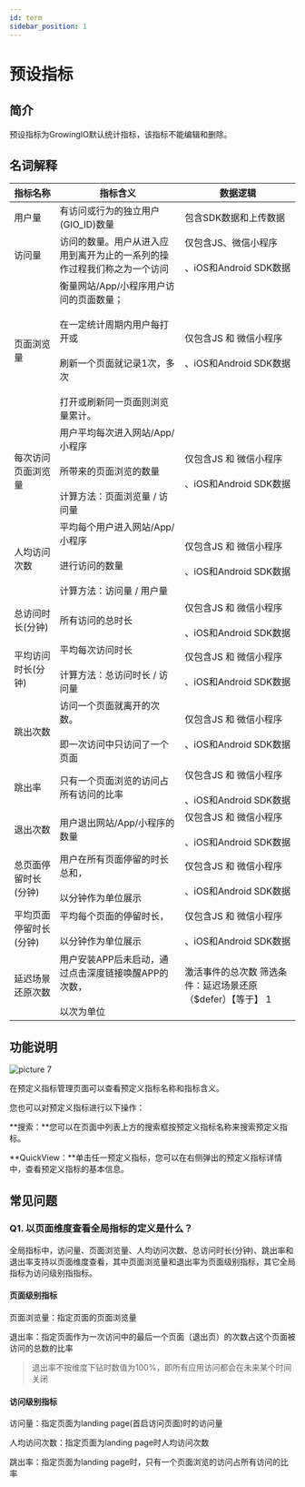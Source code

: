 ```yaml
---
id: term
sidebar_position: 1
---
```


# 预设指标

## 简介[](#jian-jie)

预设指标为GrowingIO默认统计指标，该指标不能编辑和删除。


## 名词解释[](#ming-ci-jie-shi)

| 指标名称 | 指标含义 | 数据逻辑 |
| --- | --- | --- |
| 用户量 | 有访问或行为的独立用户(GIO_ID)数量 | 包含SDK数据和上传数据 |
| 访问量 | 访问的数量。用户从进入应用到离开为止的一系列的操作过程我们称之为一个访问 | 仅包含JS、微信小程序<br></br>、iOS和Android SDK数据 |
| 页面浏览量 | 衡量网站/App/小程序用户访问的页面数量；<br></br>在一定统计周期内用户每打开或<br></br>刷新一个页面就记录1次，多次<br></br>打开或刷新同一页面则浏览量累计。 | 仅包含JS 和 微信小程序<br></br>、iOS和Android SDK数据 |
| 每次访问页面浏览量 | 用户平均每次进入网站/App/小程序<br></br>所带来的页面浏览的数量<br></br>计算方法：页面浏览量 / 访问量 | 仅包含JS 和 微信小程序<br></br>、iOS和Android SDK数据 |
| 人均访问次数 | 平均每个用户进入网站/App/小程序<br></br>进行访问的数量<br></br>计算方法：访问量 / 用户量 | 仅包含JS 和 微信小程序<br></br>、iOS和Android SDK数据 |
| 总访问时长(分钟) | 所有访问的总时长 | 仅包含JS 和 微信小程序<br></br>、iOS和Android SDK数据 |
| 平均访问时长(分钟) | 平均每次访问时⻓<br></br>计算方法：总访问时长 / 访问量 | 仅包含JS 和 微信小程序<br></br>、iOS和Android SDK数据 |
| 跳出次数 | 访问⼀个⻚⾯就离开的次数。<br></br>即⼀次访问中只访问了⼀个⻚⾯ | 仅包含JS 和 微信小程序<br></br>、iOS和Android SDK数据 |
| 跳出率 | 只有一个页面浏览的访问占所有访问的比率 | 仅包含JS 和 微信小程序<br></br>、iOS和Android SDK数据 |
| 退出次数 | 用户退出网站/App/小程序的数量 | 仅包含JS 和 微信小程序<br></br>、iOS和Android SDK数据 |
| 总页面停留时长(分钟) | 用户在所有页面停留的时长总和，<br></br>以分钟作为单位展示 | 仅包含JS 和 微信小程序<br></br>、iOS和Android SDK数据 |
| 平均页面停留时长 (分钟) | 平均每个页面的停留时⻓，<br></br>以分钟作为单位展示 | 仅包含JS 和 微信小程序<br></br>、iOS和Android SDK数据 |
| 延迟场景还原次数 | 用户安装APP后未启动，通过点击深度链接唤醒APP的次数，<br></br>以次为单位 | 激活事件的总次数 筛选条件：延迟场景还原 （$defer）【等于】 1  |


## 功能说明[](#gong-neng-shuo-ming)

![picture 7](/img/32c5dfa5185f5c5f1de65b7b5888170a92363bb456e9f71024c3de8a6ed812f5_pic_1663662312840_2022-09-20.png)  

在预定义指标管理页面可以查看预定义指标名称和指标含义。

您也可以对预定义指标进行以下操作：

**搜索：**您可以在页面中列表上方的搜索框按预定义指标名称来搜索预定义指标。

**QuickView：**单击任一预定义指标，您可以在右侧弹出的预定义指标详情中，查看预定义指标的基本信息。


## 常见问题[](#chang-jian-wen-ti)

### Q1. 以页面维度查看全局指标的定义是什么？

全局指标中，访问量、页面浏览量、人均访问次数、总访问时长(分钟)、跳出率和退出率支持以页面维度查看，其中页面浏览量和退出率为页面级别指标，其它全局指标为访问级别指指标。

#### 页面级别指标[](#ye-mian-ji-bie-zhi-biao)

页面浏览量：指定页面的页面浏览量

退出率：指定页面作为一次访问中的最后一个页面（退出页）的次数占这个页面被访问的总数的比率

> 退出率不按维度下钻时数值为100%，即所有应用访问都会在未来某个时间关闭

#### 访问级别指标[](#fang-wen-ji-bie-zhi-biao)

访问量：指定页面为landing page(首启访问页面)时的访问量

人均访问次数：指定页面为landing page时人均访问次数

跳出率：指定页面为landing page时，只有一个页面浏览的访问占所有访问的比率
